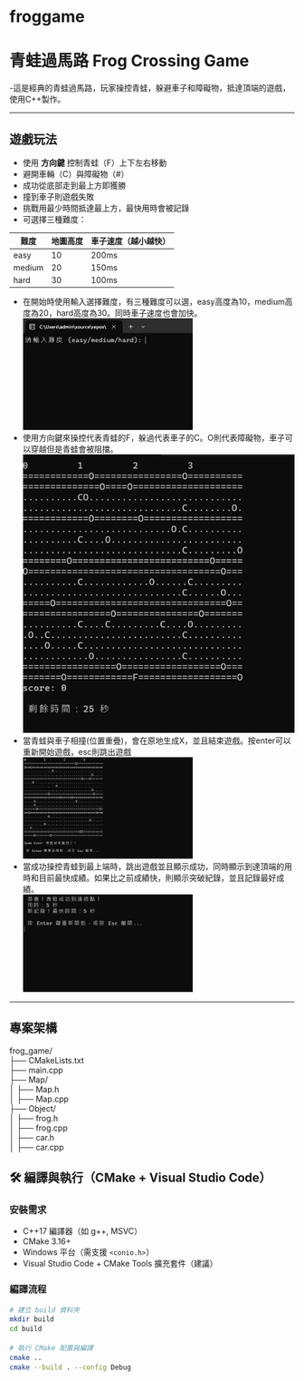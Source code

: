 # froggame
# 青蛙過馬路 Frog Crossing Game

-這是經典的青蛙過馬路，玩家操控青蛙，躲避車子和障礙物，抵達頂端的遊戲，使用C++製作。

---

## 遊戲玩法

- 使用 **方向鍵** 控制青蛙（F）上下左右移動
- 避開車輛（C）與障礙物（#）
- 成功從底部走到最上方即獲勝
- 撞到車子則遊戲失敗
- 挑戰用最少時間抵達最上方，最快用時會被記錄
- 可選擇三種難度：

| 難度    | 地圖高度 | 車子速度（越小越快） |
|--------|----------|----------------------|
| easy   | 10       | 200ms                |
| medium | 20       | 150ms                |
| hard   | 30       | 100ms                |

    
* 在開始時使用輸入選擇難度，有三種難度可以選，easy高度為10，medium高度為20，hard高度為30。同時車子速度也會加快。<br>
<img src="https://github.com/JamieYang-lab/froggame/blob/main/%E8%9E%A2%E5%B9%95%E6%93%B7%E5%8F%96%E7%95%AB%E9%9D%A2%202025-05-28%20185413.png" width="300"/><br>
* 使用方向鍵來操控代表青蛙的F，躲過代表車子的C。O則代表障礙物，車子可以穿越但是青蛙會被阻擋。<br>
<img src="https://github.com/JamieYang-lab/froggame/blob/main/%E8%9E%A2%E5%B9%95%E6%93%B7%E5%8F%96%E7%95%AB%E9%9D%A2%202025-05-28%20185849.png"/><br>
* 當青蛙與車子相撞(位置重疊)，會在原地生成X，並且結束遊戲。按enter可以重新開始遊戲，esc則跳出遊戲<br>
<img src="https://github.com/JamieYang-lab/froggame/blob/main/%E8%9E%A2%E5%B9%95%E6%93%B7%E5%8F%96%E7%95%AB%E9%9D%A2%202025-05-28%20190225.png" width="300"/><br>
* 當成功操控青蛙到最上端時，跳出遊戲並且顯示成功，同時顯示到達頂端的用時和目前最快成績。如果比之前成績快，則顯示突破紀錄，並且記錄最好成績。<br>
<img src="https://github.com/JamieYang-lab/froggame/blob/main/%E8%9E%A2%E5%B9%95%E6%93%B7%E5%8F%96%E7%95%AB%E9%9D%A2%202025-05-28%20190435.png" width="300"/><br>
---

##  專案架構
frog_game/<br>
├── CMakeLists.txt<br>
├── main.cpp<br>
├── Map/<br>
│ ├── Map.h<br>
│ ├── Map.cpp<br>
├── Object/<br>
│ ├── frog.h<br>
│ ├── frog.cpp<br>
│ ├── car.h<br>
│ ├── car.cpp<br>

## 🛠 編譯與執行（CMake + Visual Studio Code）

###  安裝需求

- C++17 編譯器（如 g++, MSVC）
- CMake 3.16+
- Windows 平台（需支援 `<conio.h>`）
- Visual Studio Code + CMake Tools 擴充套件（建議）

###  編譯流程

```bash
# 建立 build 資料夾
mkdir build
cd build

# 執行 CMake 配置與編譯
cmake ..
cmake --build . --config Debug



